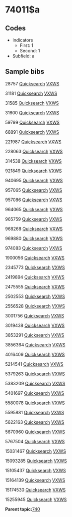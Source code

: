 # 74011$a

## Codes

-   Indicators
    -   First: 1
    -   Second: 1
-   Subfield: a

## Sample bibs

28757 [Quicksearch](https://search.library.yale.edu/catalog/28757) [VXWS](http://prodorbis.library.yale.edu:7014/vxws/GetHoldingsService?bibId=28757)

31181 [Quicksearch](https://search.library.yale.edu/catalog/31181) [VXWS](http://prodorbis.library.yale.edu:7014/vxws/GetHoldingsService?bibId=31181)

31585 [Quicksearch](https://search.library.yale.edu/catalog/31585) [VXWS](http://prodorbis.library.yale.edu:7014/vxws/GetHoldingsService?bibId=31585)

31600 [Quicksearch](https://search.library.yale.edu/catalog/31600) [VXWS](http://prodorbis.library.yale.edu:7014/vxws/GetHoldingsService?bibId=31600)

59799 [Quicksearch](https://search.library.yale.edu/catalog/59799) [VXWS](http://prodorbis.library.yale.edu:7014/vxws/GetHoldingsService?bibId=59799)

68891 [Quicksearch](https://search.library.yale.edu/catalog/68891) [VXWS](http://prodorbis.library.yale.edu:7014/vxws/GetHoldingsService?bibId=68891)

221987 [Quicksearch](https://search.library.yale.edu/catalog/221987) [VXWS](http://prodorbis.library.yale.edu:7014/vxws/GetHoldingsService?bibId=221987)

228063 [Quicksearch](https://search.library.yale.edu/catalog/228063) [VXWS](http://prodorbis.library.yale.edu:7014/vxws/GetHoldingsService?bibId=228063)

314538 [Quicksearch](https://search.library.yale.edu/catalog/314538) [VXWS](http://prodorbis.library.yale.edu:7014/vxws/GetHoldingsService?bibId=314538)

921849 [Quicksearch](https://search.library.yale.edu/catalog/921849) [VXWS](http://prodorbis.library.yale.edu:7014/vxws/GetHoldingsService?bibId=921849)

940695 [Quicksearch](https://search.library.yale.edu/catalog/940695) [VXWS](http://prodorbis.library.yale.edu:7014/vxws/GetHoldingsService?bibId=940695)

957065 [Quicksearch](https://search.library.yale.edu/catalog/957065) [VXWS](http://prodorbis.library.yale.edu:7014/vxws/GetHoldingsService?bibId=957065)

957086 [Quicksearch](https://search.library.yale.edu/catalog/957086) [VXWS](http://prodorbis.library.yale.edu:7014/vxws/GetHoldingsService?bibId=957086)

964065 [Quicksearch](https://search.library.yale.edu/catalog/964065) [VXWS](http://prodorbis.library.yale.edu:7014/vxws/GetHoldingsService?bibId=964065)

965759 [Quicksearch](https://search.library.yale.edu/catalog/965759) [VXWS](http://prodorbis.library.yale.edu:7014/vxws/GetHoldingsService?bibId=965759)

968268 [Quicksearch](https://search.library.yale.edu/catalog/968268) [VXWS](http://prodorbis.library.yale.edu:7014/vxws/GetHoldingsService?bibId=968268)

969880 [Quicksearch](https://search.library.yale.edu/catalog/969880) [VXWS](http://prodorbis.library.yale.edu:7014/vxws/GetHoldingsService?bibId=969880)

974083 [Quicksearch](https://search.library.yale.edu/catalog/974083) [VXWS](http://prodorbis.library.yale.edu:7014/vxws/GetHoldingsService?bibId=974083)

1900056 [Quicksearch](https://search.library.yale.edu/catalog/1900056) [VXWS](http://prodorbis.library.yale.edu:7014/vxws/GetHoldingsService?bibId=1900056)

2345773 [Quicksearch](https://search.library.yale.edu/catalog/2345773) [VXWS](http://prodorbis.library.yale.edu:7014/vxws/GetHoldingsService?bibId=2345773)

2419894 [Quicksearch](https://search.library.yale.edu/catalog/2419894) [VXWS](http://prodorbis.library.yale.edu:7014/vxws/GetHoldingsService?bibId=2419894)

2475555 [Quicksearch](https://search.library.yale.edu/catalog/2475555) [VXWS](http://prodorbis.library.yale.edu:7014/vxws/GetHoldingsService?bibId=2475555)

2502553 [Quicksearch](https://search.library.yale.edu/catalog/2502553) [VXWS](http://prodorbis.library.yale.edu:7014/vxws/GetHoldingsService?bibId=2502553)

2556528 [Quicksearch](https://search.library.yale.edu/catalog/2556528) [VXWS](http://prodorbis.library.yale.edu:7014/vxws/GetHoldingsService?bibId=2556528)

3001756 [Quicksearch](https://search.library.yale.edu/catalog/3001756) [VXWS](http://prodorbis.library.yale.edu:7014/vxws/GetHoldingsService?bibId=3001756)

3019438 [Quicksearch](https://search.library.yale.edu/catalog/3019438) [VXWS](http://prodorbis.library.yale.edu:7014/vxws/GetHoldingsService?bibId=3019438)

3853291 [Quicksearch](https://search.library.yale.edu/catalog/3853291) [VXWS](http://prodorbis.library.yale.edu:7014/vxws/GetHoldingsService?bibId=3853291)

3856364 [Quicksearch](https://search.library.yale.edu/catalog/3856364) [VXWS](http://prodorbis.library.yale.edu:7014/vxws/GetHoldingsService?bibId=3856364)

4016409 [Quicksearch](https://search.library.yale.edu/catalog/4016409) [VXWS](http://prodorbis.library.yale.edu:7014/vxws/GetHoldingsService?bibId=4016409)

5214541 [Quicksearch](https://search.library.yale.edu/catalog/5214541) [VXWS](http://prodorbis.library.yale.edu:7014/vxws/GetHoldingsService?bibId=5214541)

5379263 [Quicksearch](https://search.library.yale.edu/catalog/5379263) [VXWS](http://prodorbis.library.yale.edu:7014/vxws/GetHoldingsService?bibId=5379263)

5383209 [Quicksearch](https://search.library.yale.edu/catalog/5383209) [VXWS](http://prodorbis.library.yale.edu:7014/vxws/GetHoldingsService?bibId=5383209)

5401697 [Quicksearch](https://search.library.yale.edu/catalog/5401697) [VXWS](http://prodorbis.library.yale.edu:7014/vxws/GetHoldingsService?bibId=5401697)

5580078 [Quicksearch](https://search.library.yale.edu/catalog/5580078) [VXWS](http://prodorbis.library.yale.edu:7014/vxws/GetHoldingsService?bibId=5580078)

5595881 [Quicksearch](https://search.library.yale.edu/catalog/5595881) [VXWS](http://prodorbis.library.yale.edu:7014/vxws/GetHoldingsService?bibId=5595881)

5622163 [Quicksearch](https://search.library.yale.edu/catalog/5622163) [VXWS](http://prodorbis.library.yale.edu:7014/vxws/GetHoldingsService?bibId=5622163)

5670960 [Quicksearch](https://search.library.yale.edu/catalog/5670960) [VXWS](http://prodorbis.library.yale.edu:7014/vxws/GetHoldingsService?bibId=5670960)

5767504 [Quicksearch](https://search.library.yale.edu/catalog/5767504) [VXWS](http://prodorbis.library.yale.edu:7014/vxws/GetHoldingsService?bibId=5767504)

15031467 [Quicksearch](https://search.library.yale.edu/catalog/15031467) [VXWS](http://prodorbis.library.yale.edu:7014/vxws/GetHoldingsService?bibId=15031467)

15093285 [Quicksearch](https://search.library.yale.edu/catalog/15093285) [VXWS](http://prodorbis.library.yale.edu:7014/vxws/GetHoldingsService?bibId=15093285)

15105437 [Quicksearch](https://search.library.yale.edu/catalog/15105437) [VXWS](http://prodorbis.library.yale.edu:7014/vxws/GetHoldingsService?bibId=15105437)

15164139 [Quicksearch](https://search.library.yale.edu/catalog/15164139) [VXWS](http://prodorbis.library.yale.edu:7014/vxws/GetHoldingsService?bibId=15164139)

15174530 [Quicksearch](https://search.library.yale.edu/catalog/15174530) [VXWS](http://prodorbis.library.yale.edu:7014/vxws/GetHoldingsService?bibId=15174530)

15255945 [Quicksearch](https://search.library.yale.edu/catalog/15255945) [VXWS](http://prodorbis.library.yale.edu:7014/vxws/GetHoldingsService?bibId=15255945)

**Parent topic:**[740](../../tags/740/740.md)


